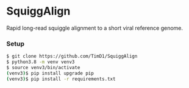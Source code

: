 # SquiggAlign
Rapid long-read squiggle alignment to a short viral reference genome.

### Setup

```bash
$ git clone https://github.com/TimD1/SquiggAlign
$ python3.8 -m venv venv3
$ source venv3/bin/activate
(venv3)$ pip install upgrade pip
(venv3)$ pip install -r requirements.txt
```
